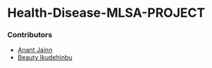 # Health-Disease-MLSA-PROJECT

### Contributors
* [Anant Jainn](https://github.com/AnantJainn)
* [Beauty Ikudehinbu](https://github.com/mzbhewtee)
